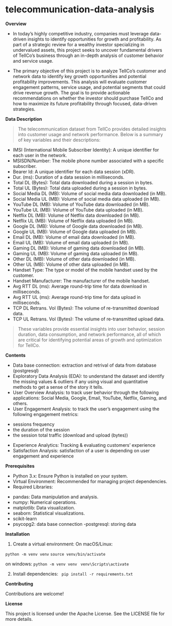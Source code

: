 # telecommunication-data-analysis
**Overview**
* In today’s highly competitive industry, companies must leverage data-driven insights to identify opportunities for growth and profitability.  As part of a strategic review for a wealthy investor specializing in undervalued assets, this project seeks to uncover fundamental drivers of TellCo’s business through an in-depth analysis of customer behavior and service usage.

* The primary objective of this project is to analyze TellCo’s customer and network data to identify key growth opportunities and potential profitability improvements. This analysis will evaluate customer engagement patterns, service usage, and potential segments that could drive revenue growth. The goal is to provide actionable recommendations on whether the investor should purchase TellCo and how to maximize its future profitability through focused, data-driven strategies.

**Data Description**
> The telecommunication dataset from TellCo provides detailed insights into customer usage and network performance. Below is a summary of key variables and their descriptions:

- IMSI (International Mobile Subscriber Identity): A unique identifier for each user in the network.
- MSISDN/Number: The mobile phone number associated with a specific subscriber.
- Bearer Id: A unique identifier for each data session (xDR).
- Dur. (ms): Duration of a data session in milliseconds.
- Total DL (Bytes): Total data downloaded during a session in bytes.
- Total UL (Bytes): Total data uploaded during a session in bytes.
- Social Media DL (MB): Volume of social media data downloaded (in MB).
- Social Media UL (MB): Volume of social media data uploaded (in MB).
- YouTube DL (MB): Volume of YouTube data downloaded (in MB).
- YouTube UL (MB): Volume of YouTube data uploaded (in MB).
- Netflix DL (MB): Volume of Netflix data downloaded (in MB).
- Netflix UL (MB): Volume of Netflix data uploaded (in MB).
- Google DL (MB): Volume of Google data downloaded (in MB).
- Google UL (MB): Volume of Google data uploaded (in MB).
- Email DL (MB): Volume of email data downloaded (in MB).
- Email UL (MB): Volume of email data uploaded (in MB).
- Gaming DL (MB): Volume of gaming data downloaded (in MB).
- Gaming UL (MB): Volume of gaming data uploaded (in MB).
- Other DL (MB): Volume of other data downloaded (in MB).
- Other UL (MB): Volume of other data uploaded (in MB).
- Handset Type: The type or model of the mobile handset used by the customer.
- Handset Manufacturer: The manufacturer of the mobile handset.
- Avg RTT DL (ms): Average round-trip time for data download in milliseconds.
- Avg RTT UL (ms): Average round-trip time for data upload in milliseconds.
- TCP DL Retrans. Vol (Bytes): The volume of re-transmitted download data.
- TCP UL Retrans. Vol (Bytes): The volume of re-transmitted upload data.
> These variables provide essential insights into user behavior, session duration, data consumption, and network performance, all of which are critical for identifying potential areas of growth and optimization for TellCo.

**Contents**
* Data base connection: extraction and retrival of data from database (postgresql)
* Exploratory Data Analysis (EDA): to understand the dataset and identify the missing values & outliers if any using visual and quantitative methods to get a sense of the story it tells. 
* User Overview Analysis: to track user behavior through the following applications:  Social Media, Google, Email, YouTube, Netflix, Gaming, and others.
* User Engagement Analysis: to track the user’s engagement using the following engagement metrics: 
- sessions frequency 
- the duration of the session 
- the session total traffic (download and upload (bytes))
* Experience Analytics: Tracking & evaluating customers’ experience 
* Satisfaction Analysis: satisfaction of a user is depending on user engagement and experience

**Prerequisites**
* Python 3.x: Ensure Python is installed on your system.
* Virtual Environment: Recommended for managing project dependencies.
* Required Libraries:
- pandas: Data manipulation and analysis. 
- numpy: Numerical operations. 
- matplotlib: Data visualization. 
- seaborn: Statistical visualizations.
- scikit-learn
- psycopg2: data base connection
-postgresql: storing data

**Installation**

1. Create a virtual environment:
On macOS/Linux:

```python -m venv venv```
```source venv/bin/activate```


on windows:
```python -m venv venv ```
```venv\Scripts\activate ```

2. Install dependencies:
``` pip install -r requirements.txt```

**Contributing**

Contributions are welcome!

**License**

This project is licensed under the Apache License. See the LICENSE file for more details.